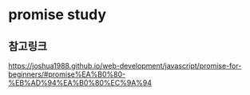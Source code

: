 # promise study

## 참고링크

https://joshua1988.github.io/web-development/javascript/promise-for-beginners/#promise%EA%B0%80-%EB%AD%94%EA%B0%80%EC%9A%94
